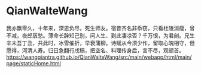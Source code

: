 # QianWalteWang
我亦飘零久，十年来，深恩负尽，死生师友。宿昔齐名非忝窃，只看杜陵消瘦，曾不减，夜郎孱愁。薄命长辞知己别，问人生、到此凄凉否？千万恨，为君剖。兄生辛未吾丁丑，共此时，冰雪催折，早衰蒲柳。诗赋从今须少作，留取心魄相守，但愿得，河清人寿。归日急翻行戌稿，把空名、料理传身后，言不尽，观顿首。
https://wangqiantra.github.io/QianWalteWang/src/main/webapp/html/main/page/staticHome.html
